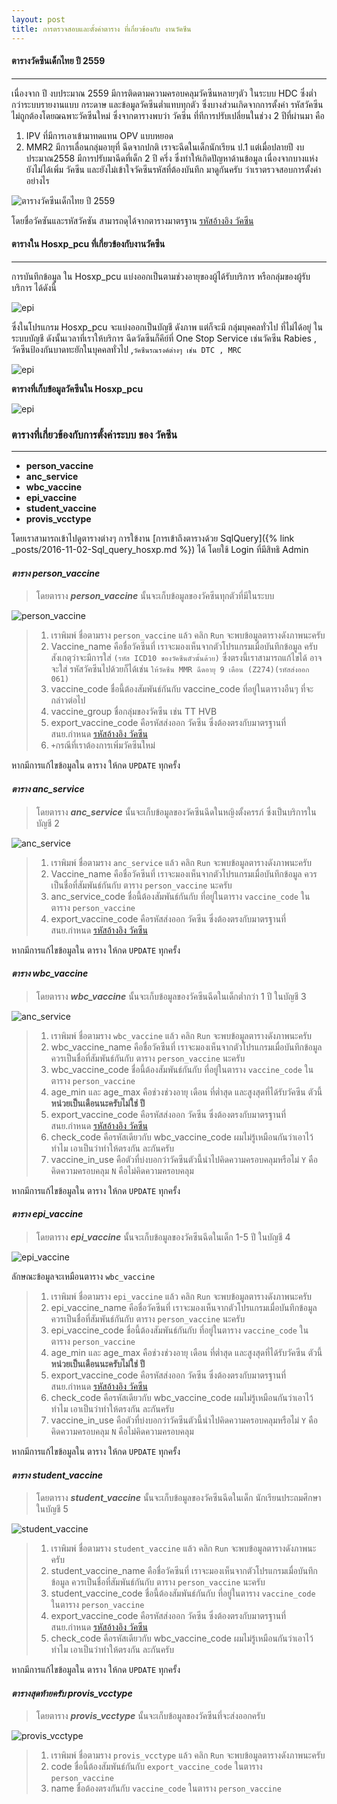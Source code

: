 ```yaml
---
layout: post
title: การตรวจสอบและตั้งค่าตาราง ที่เกี่ยวข้องกับ งานวัคซีน
---
```


#### ตารางวัคซีนเด็กไทย ปี 2559
---
เนื่องจาก ปี งบประมาณ 2559  มีการติดตามความครอบคลุมวัคซีนหลายๆตัว ในระบบ HDC ซึ่งต่ำกว่าระบบรายงานแบบ กระดาษ
 และข้อมูลวัคซีนต่ำแทบทุกตัว ซึ่งบางส่วนเกิดจากการตั้งค่า รหัสวัคซีนไม่ถูกต้องโดยฌฉพาะวัคซีนใหม่ ซึ่งจากตารางพบว่า วัคซีน ที่ทีการปรับเปลี่ยนในช่วง  2  ปีที่ผ่านมา คือ 
1. IPV ที่มีการเอาเข้ามาทดแทน OPV แบบหยอด 
2. MMR2 มีการเลื่อนกลุ่มอายุที่ ฉีดจากปกติ เราจะฉีดในเด็กนักเรียน ป.1 แต่เมื่อปลายปี งบประมาณ​2558 มีการปรับมาฉีดที่เด็ก 2 ปี ครึ่ง
ซึ่งทำให้เกิดปัญหาด้านข้อมูล เนื่องจากบางแห่ง ยังไม่ได้เพิ่ม วัคซีน และยังไม่เข้าใจวัคซีนรหัสที่ต้องบันทึก
มาดูกันครับ ว่าเราตรวจสอบการตั้งค่าอย่างไร

![ตารางวัคซีนเด็กไทย ปี 2559](/img/epi/epi_table_2559.jpg)

โดยชื่อวัคซันและรหัสวัคซัน สามารถดุได้จากตารางมาตรฐาน [รหัสอ้างอิง วัคซีน](http://203.157.185.18/download/IT/standardcode43_2559_v2.1_15JULY16/198.vaccine_code_20151124.xls)
#### ตารางใน Hosxp_pcu ที่เกี่ยวข้องกับงานวัคซีน
---

การบันทึกข้อมูล ใน Hosxp_pcu แบ่งออกเป็นตามช่วงอายุของผู้ได้รับบริการ หรือกลุ่มของผู้รับบริการ ได้ดังนี้ 

![epi](/img/epi/vaccine_group.png)

ซึ่งในโปรแกรม Hosxp_pcu จะแบ่งออกเป็นบัญชี ดังภาพ แต่ก็จะมี กลุ่มบุคคลทั่วไป ที่ไม่ได้อยู่ ในระบบบัญชี ดังนั้นเวลาที่เราให้บริการ ฉีดวัดซีนก็คีย์ที่ One Stop Service
เช่นวัคซีน Rabies , วัคซีนป้องกันบาดทะยักในบุคคลทั่วไป ,`วัคซีนรณรงค์ต่างๆ เช่น DTC , MRC`

![epi](/img/epi/vaccine_group2.png)

**ตารางที่เก็บข้อมูลวัคซีนใน Hosxp_pcu**

![epi](/img/epi/vaccine_table_inhos.png)

### ตารางที่เกี่ยวข้องกับการตั้งค่าระบบ ของ วัคซีน
---
* **person_vaccine**  
* **anc_service**
* **wbc_vaccine**
* **epi_vaccine**
* **student_vaccine**
* **provis_vcctype**

โดยเราสามารถเข้าไปดูตารางต่างๆ การใข้งาน [การเข้าถึงตารางด้วย SqlQuery]({% link _posts/2016-11-02-Sql_query_hosxp.md %}) ได้ โดยใช้ Login ที่มีสิทธิ Admin

#### _ตาราง  **person_vaccine**_
> โดยตาราง ***person_vaccine*** นั้นจะเก็บข้อมูลของวัคซีนทุกตัวที่มีในระบบ 

![person_vaccine](/img/epi/person_vaccine.png)
> 1. เราพิมพ์ ชื่อตามราง `person_vaccine` แล้ว คลิก `Run` จะพบข้อมูลตารางดังภาพนะครับ
> 2. Vaccine_name คือชื่อวัคซีนที่  เราจะมองเห็นจากตัวโปรแกรมเมื่อบันทึกข้อมูล ครับ สังเกตุว่าจะมีการใส่ `(รหัส ICD10 ของวัคซีนตัวนั้นด้วย)` ซึ่งตรงนี้เราสามารถแก้ไขได้ อาจจะใส่ รหัสวัคซีนไปด้วยก็ได้เช่น `ให้วัคซีน MMR ฉีดอายุ 9 เดือน (Z274)(รหัสส่งออก 061)`
> 3. vaccine_code ชื่อนี้ต้องสัมพันธ์กันกับ vaccine_code ที่อยู่ในตารางอืนๆ ที่จะกล่าวต่อไป
> 4. vaccine_group ชื่อกลุ่มของวัคซีน เช่น TT  HVB 
> 5. export_vaccine_code คือรหัสส่งออก วัคซีน ซึ่งต้องตรงกับมาตรฐานที่ สนย.กำหนด [รหัสอ้างอิง วัคซีน](http://203.157.185.18/download/IT/standardcode43_2559_v2.1_15JULY16/198.vaccine_code_20151124.xls)
> 6. `+`กรณีที่เราต้องการเพิ่มวัคซีนใหม่ 

หากมีการแก้ไขข้อมูลใน ตาราง ให้กด `UPDATE` ทุกครั้ง


#### _ตาราง  **anc_service**_
> โดยตาราง ***anc_service*** นั้นจะเก็บข้อมูลของวัคซีนฉีดในหญิงตั้งครรภ์ ซึ่งเป็นบริการในบัญชี 2

![anc_service](/img/epi/anc_service.png)

> 1. เราพิมพ์ ชื่อตามราง `anc_service`  แล้ว คลิก `Run` จะพบข้อมูลตารางดังภาพนะครับ
> 2. Vaccine_name คือชื่อวัคซีนที่  เราจะมองเห็นจากตัวโปรแกรมเมื่อบันทึกข้อมูล ควรเป็นชื่อที่สัมพันธ์กันกับ ตาราง `person_vaccine` นะครับ
> 3. anc_service_code ชื่อนี้ต้องสัมพันธ์กันกับ  ที่อยู่ในตาราง `vaccine_code` ในตาราง `person_vaccine`
> 4. export_vaccine_code คือรหัสส่งออก วัคซีน ซึ่งต้องตรงกับมาตรฐานที่ สนย.กำหนด [รหัสอ้างอิง วัคซีน](http://203.157.185.18/download/IT/standardcode43_2559_v2.1_15JULY16/198.vaccine_code_20151124.xls)

หากมีการแก้ไขข้อมูลใน ตาราง ให้กด `UPDATE` ทุกครั้ง

#### _ตาราง  **wbc_vaccine**_
> โดยตาราง ***wbc_vaccine*** นั้นจะเก็บข้อมูลของวัคซีนฉีดในเด็กต่ำกว่า 1 ปี ในบัญชี 3

![anc_service](/img/epi/wbc_vaccine.png)

> 1. เราพิมพ์ ชื่อตามราง `wbc_vaccine`  แล้ว คลิก `Run` จะพบข้อมูลตารางดังภาพนะครับ
> 2. wbc_vaccine_name คือชื่อวัคซีนที่  เราจะมองเห็นจากตัวโปรแกรมเมื่อบันทึกข้อมูล ควรเป็นชื่อที่สัมพันธ์กันกับ ตาราง `person_vaccine` นะครับ
> 3. wbc_vaccine_code ชื่อนี้ต้องสัมพันธ์กันกับ  ที่อยู่ในตาราง `vaccine_code` ในตาราง `person_vaccine`
> 4. age_min และ age_max  คือช่วงช่วงอายุ เดือน ที่ต่ำสุด และสูงสุดที่ได้รับวัคซีน ตัวนี้  **หน่วยเป็นเดือนนะครับไม่ใช่ ปี**
> 5. export_vaccine_code คือรหัสส่งออก วัคซีน ซึ่งต้องตรงกับมาตรฐานที่ สนย.กำหนด [รหัสอ้างอิง วัคซีน](http://203.157.185.18/download/IT/standardcode43_2559_v2.1_15JULY16/198.vaccine_code_20151124.xls)
> 6. check_code คือรหัสเดียวกับ wbc_vaccine_code ผมไม่รู้เหมือนกันว่าเอาไว้ทำไม เอาเป็นว่าทำให้ตรงกัน ละกันครับ
> 7. vaccine_in_use คือตัวที่บ่งบอกว่าวัคซีนตัวนี้นำไปคิดความครอบคลุมหรือไม่ `Y` คือคิดความครอบคลุม  `N` คือไม่คิดความครอบคลุม  

หากมีการแก้ไขข้อมูลใน ตาราง ให้กด `UPDATE` ทุกครั้ง

#### _ตาราง  **epi_vaccine**_
> โดยตาราง ***epi_vaccine*** นั้นจะเก็บข้อมูลของวัคซีนฉีดในเด็ก 1-5 ปี ในบัญชี 4

![epi_vaccine](/img/epi/epi_vaccine.png)

ลักษณะข้อมูลจะเหมือนตาราง `wbc_vaccine`
> 1. เราพิมพ์ ชื่อตามราง `epi_vaccine`  แล้ว คลิก `Run` จะพบข้อมูลตารางดังภาพนะครับ
> 2. epi_vaccine_name คือชื่อวัคซีนที่  เราจะมองเห็นจากตัวโปรแกรมเมื่อบันทึกข้อมูล ควรเป็นชื่อที่สัมพันธ์กันกับ ตาราง `person_vaccine` นะครับ
> 3. epi_vaccine_code ชื่อนี้ต้องสัมพันธ์กันกับ  ที่อยู่ในตาราง `vaccine_code` ในตาราง `person_vaccine`
> 4. age_min และ age_max  คือช่วงช่วงอายุ เดือน ที่ต่ำสุด และสูงสุดที่ได้รับวัคซีน ตัวนี้  **หน่วยเป็นเดือนนะครับไม่ใช่ ปี**
> 5. export_vaccine_code คือรหัสส่งออก วัคซีน ซึ่งต้องตรงกับมาตรฐานที่ สนย.กำหนด [รหัสอ้างอิง วัคซีน](http://203.157.185.18/download/IT/standardcode43_2559_v2.1_15JULY16/198.vaccine_code_20151124.xls)
> 6. check_code คือรหัสเดียวกับ wbc_vaccine_code ผมไม่รู้เหมือนกันว่าเอาไว้ทำไม เอาเป็นว่าทำให้ตรงกัน ละกันครับ
> 7. vaccine_in_use คือตัวที่บ่งบอกว่าวัคซีนตัวนี้นำไปคิดความครอบคลุมหรือไม่ `Y` คือคิดความครอบคลุม  `N` คือไม่คิดความครอบคลุม  

หากมีการแก้ไขข้อมูลใน ตาราง ให้กด `UPDATE` ทุกครั้ง

#### _ตาราง  **student_vaccine**_
> โดยตาราง ***student_vaccine*** นั้นจะเก็บข้อมูลของวัคซีนฉีดในเด็ก นักเรียนประถมศึกษา ในบัญชี 5

![student_vaccine](/img/epi/student_vaccine.png)


> 1. เราพิมพ์ ชื่อตามราง `student_vaccine`  แล้ว คลิก `Run` จะพบข้อมูลตารางดังภาพนะครับ
> 2. student_vaccine_name คือชื่อวัคซีนที่  เราจะมองเห็นจากตัวโปรแกรมเมื่อบันทึกข้อมูล ควรเป็นชื่อที่สัมพันธ์กันกับ ตาราง `person_vaccine` นะครับ
> 3. student_vaccine_code ชื่อนี้ต้องสัมพันธ์กันกับ  ที่อยู่ในตาราง `vaccine_code` ในตาราง `person_vaccine`
> 4. export_vaccine_code คือรหัสส่งออก วัคซีน ซึ่งต้องตรงกับมาตรฐานที่ สนย.กำหนด [รหัสอ้างอิง วัคซีน](http://203.157.185.18/download/IT/standardcode43_2559_v2.1_15JULY16/198.vaccine_code_20151124.xls)
> 5. check_code คือรหัสเดียวกับ wbc_vaccine_code ผมไม่รู้เหมือนกันว่าเอาไว้ทำไม เอาเป็นว่าทำให้ตรงกัน ละกันครับ

หากมีการแก้ไขข้อมูลใน ตาราง ให้กด `UPDATE` ทุกครั้ง

#### _ตารางสุดท้ายครับ  **provis_vcctype**_
> โดยตาราง ***provis_vcctype*** นั้นจะเก็บข้อมูลของวัคซีนที่จะส่งออกครับ

![provis_vcctype](/img/epi/provis_vcctype.png)


> 1. เราพิมพ์ ชื่อตามราง `provis_vcctype`  แล้ว คลิก `Run` จะพบข้อมูลตารางดังภาพนะครับ
> 2. code ชื่อนี้ต้องสัมพันธ์กันกับ `export_vaccine_code` ในตาราง `person_vaccine`
> 3. name ชื่อต้องตรงกันกับ `vaccine_code` ในตาราง `person_vaccine`



